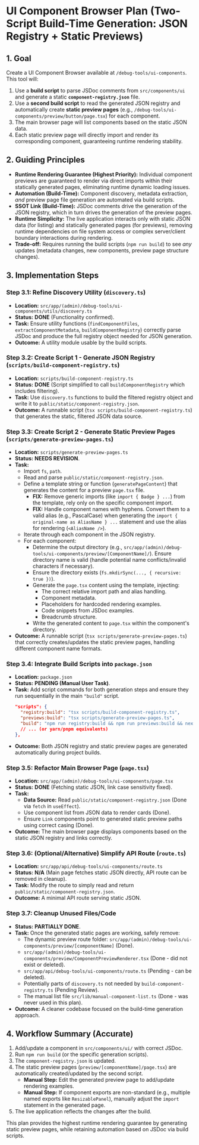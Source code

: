 # UI Component Browser Plan (Two-Script Build-Time Generation: JSON Registry + Static Previews)

## 1. Goal

Create a UI Component Browser available at `/debug-tools/ui-components`. This tool will:
1.  Use a **build script** to parse JSDoc comments from `src/components/ui` and generate a static **`component-registry.json`** file.
2.  Use a **second build script** to read the generated JSON registry and automatically create **static preview pages** (e.g., `/debug-tools/ui-components/preview/button/page.tsx`) for each component.
3.  The main browser page will list components based on the static JSON data.
4.  Each static preview page will directly import and render its corresponding component, guaranteeing runtime rendering stability.

## 2. Guiding Principles

*   **Runtime Rendering Guarantee (Highest Priority):** Individual component previews are guaranteed to render via direct imports within their statically generated pages, eliminating runtime dynamic loading issues.
*   **Automation (Build-Time):** Component discovery, metadata extraction, *and* preview page file generation are automated via build scripts.
*   **SSOT Link (Build-Time):** JSDoc comments drive the generation of the JSON registry, which in turn drives the generation of the preview pages.
*   **Runtime Simplicity:** The live application interacts only with static JSON data (for listing) and statically generated pages (for previews), removing runtime dependencies on file system access or complex server/client boundary interactions during rendering.
*   **Trade-off:** Requires running the build scripts (`npm run build`) to see *any* updates (metadata changes, new components, preview page structure changes).

## 3. Implementation Steps

### Step 3.1: Refine Discovery Utility (`discovery.ts`)

*   **Location:** `src/app/(admin)/debug-tools/ui-components/utils/discovery.ts`
*   **Status:** **DONE** (Functionality confirmed).
*   **Task:** Ensure utility functions (`findComponentFiles`, `extractComponentMetadata`, `buildComponentRegistry`) correctly parse JSDoc and produce the full registry object needed for JSON generation.
*   **Outcome:** A utility module usable by the build scripts.

### Step 3.2: Create Script 1 - Generate JSON Registry (`scripts/build-component-registry.ts`)

*   **Location:** `scripts/build-component-registry.ts` 
*   **Status:** **DONE** (Script simplified to call `buildComponentRegistry` which includes filtering).
*   **Task:** Use `discovery.ts` functions to build the filtered registry object and write it to `public/static/component-registry.json`.
*   **Outcome:** A runnable script (`tsx scripts/build-component-registry.ts`) that generates the static, filtered JSON data source.

### Step 3.3: Create Script 2 - Generate Static Preview Pages (`scripts/generate-preview-pages.ts`)

*   **Location:** `scripts/generate-preview-pages.ts`
*   **Status:** **NEEDS REVISION**.
*   **Task:**
    *   Import `fs`, `path`.
    *   Read and parse `public/static/component-registry.json`.
    *   Define a template string or function (`generatePageContent`) that generates the content for a preview `page.tsx` file.
        *   **FIX:** Remove generic imports (like `import { Badge } ...`) from the template, rely only on the specific component import.
        *   **FIX:** Handle component names with hyphens. Convert them to a valid alias (e.g., PascalCase) when generating the `import { original-name as AliasName } ...` statement and use the alias for rendering (`<AliasName />`).
    *   Iterate through each component in the JSON registry.
    *   For each component:
        *   Determine the output directory (e.g., `src/app/(admin)/debug-tools/ui-components/preview/[ComponentName]/`). Ensure directory name is valid (handle potential name conflicts/invalid characters if necessary).
        *   Ensure the directory exists (`fs.mkdirSync(..., { recursive: true })`).
        *   Generate the `page.tsx` content using the template, injecting:
            *   The correct relative import path and alias handling.
            *   Component metadata.
            *   Placeholders for hardcoded rendering examples.
            *   Code snippets from JSDoc examples.
            *   Breadcrumb structure.
        *   Write the generated content to `page.tsx` within the component's directory.
*   **Outcome:** A runnable script (`tsx scripts/generate-preview-pages.ts`) that correctly creates/updates the static preview pages, handling different component name formats.

### Step 3.4: Integrate Build Scripts into `package.json`

*   **Location:** `package.json`
*   **Status:** **PENDING (Manual User Task)**.
*   **Task:** Add script commands for both generation steps and ensure they run sequentially in the main `"build"` script.
    ```json
    "scripts": {
      "registry:build": "tsx scripts/build-component-registry.ts",
      "previews:build": "tsx scripts/generate-preview-pages.ts",
      "build": "npm run registry:build && npm run previews:build && next build"
      // ... (or yarn/pnpm equivalents)
    },
    ```
*   **Outcome:** Both JSON registry and static preview pages are generated automatically during project builds.

### Step 3.5: Refactor Main Browser Page (`page.tsx`)

*   **Location:** `src/app/(admin)/debug-tools/ui-components/page.tsx`
*   **Status:** **DONE** (Fetching static JSON, link case sensitivity fixed).
*   **Task:**
    *   **Data Source:** Read `public/static/component-registry.json` (Done via `fetch` in `useEffect`).
    *   Use component list from JSON data to render cards (Done).
    *   Ensure `Link` components point to generated static preview paths using correct casing (Done).
*   **Outcome:** The main browser page displays components based on the static JSON registry and links correctly.

### Step 3.6: (Optional/Alternative) Simplify API Route (`route.ts`)

*   **Location:** `src/app/api/debug-tools/ui-components/route.ts`
*   **Status:** **N/A** (Main page fetches static JSON directly, API route can be removed in cleanup).
*   **Task:** Modify the route to simply read and return `public/static/component-registry.json`.
*   **Outcome:** A minimal API route serving static JSON.

### Step 3.7: Cleanup Unused Files/Code

*   **Status:** **PARTIALLY DONE**.
*   **Task:** Once the generated static pages are working, safely remove:
    *   The dynamic preview route folder: `src/app/(admin)/debug-tools/ui-components/preview/[componentName]` (Done).
    *   `src/app/(admin)/debug-tools/ui-components/preview/ComponentPreviewRenderer.tsx` (Done - did not exist or deleted).
    *   `src/app/api/debug-tools/ui-components/route.ts` (Pending - can be deleted).
    *   Potentially parts of `discovery.ts` not needed by `build-component-registry.ts` (Pending Review).
    *   The manual list file `src/lib/manual-component-list.ts` (Done - was never used in this plan).
*   **Outcome:** A cleaner codebase focused on the build-time generation approach.

## 4. Workflow Summary (Accurate)

1.  Add/update a component in `src/components/ui/` with correct JSDoc.
2.  Run `npm run build` (or the specific generation scripts).
3.  The `component-registry.json` is updated.
4.  The static preview pages (`preview/[componentName]/page.tsx`) are automatically created/updated by the second script.
    *   **Manual Step:** Edit the generated preview page to add/update rendering examples.
    *   **Manual Step:** If component exports are non-standard (e.g., multiple named exports like `ResizablePanel`), manually adjust the `import` statement in the generated page.
5.  The live application reflects the changes after the build.

This plan provides the highest runtime rendering guarantee by generating static preview pages, while retaining automation based on JSDoc via build scripts.
